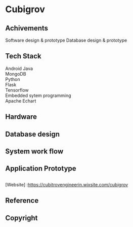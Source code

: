 # Cubigrov
## Achivements
Software design & prototype
Database design & prototype

## Tech Stack
Android Java  
MongoDB  
Python   
Flask  
Tensorflow  
Embedded sytem programming  
Apache Echart  

## Hardware

## Database design

## System work flow

## Application Prototype


##
[Website] :https://cubitrovengineerin.wixsite.com/cubigrov

## Reference

## Copyright


 
